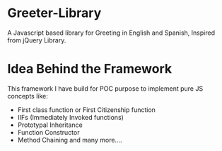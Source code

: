 # Greeter-Library
A Javascript based library for Greeting in English and Spanish, Inspired from jQuery Library. 

# Idea Behind the Framework
This framework I have build for POC purpose to implement pure JS concepts like:

 - First class function or First Citizenship function
 - IIFs (Immediately Invoked functions)
 - Prototypal Inheritance 
 - Function Constructor
 - Method Chaining 
 and many more....
 
   

